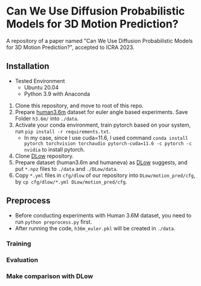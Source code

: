 # Can We Use Diffusion Probabilistic Models for 3D Motion Prediction?
A repository of a paper named "Can We Use Diffusion Probabilistic Models for 3D Motion Prediction?", accepted to ICRA 2023.

## Installation
- Tested Environment
    * Ubuntu 20.04
    * Python 3.9 with Anaconda
1. Clone this repository, and move to root of this repo.
2. Prepare [human3.6m](https://www.cs.stanford.edu/people/ashesh/h3.6m.zip) dataset for euler angle based experiments. Save Folder `h3.6m/` into `./data`.
3. Activate your conda environment, train pytorch based on your system, run `pip install -r requirements.txt`.
    * In my case, since I use cuda=11.6, I used command `conda install pytorch torchvision torchaudio pytorch-cuda=11.6 -c pytorch -c nvidia` to install pytorch.
4. Clone [DLow]('https://github.com/Khrylx/DLow') repository.
5. Prepare dataset (human3.6m and humaneva) as [DLow]('https://github.com/Khrylx/DLow') suggests, and put `*.npz` files to `./data` and `./DLow/data`.
6. Copy `*.yml` files in `cfg/dlow` of our repository into `DLow/motion_pred/cfg`, by `cp cfg/dlow/*.yml DLow/motion_pred/cfg`.

## Preprocess
- Before conducting experiments with Human 3.6M dataset, you need to run `python preprocess.py` first.
- After running the code, `h36m_euler.pkl` will be created in `./data`.

### Training


### Evaluation


### Make comparison with DLow


